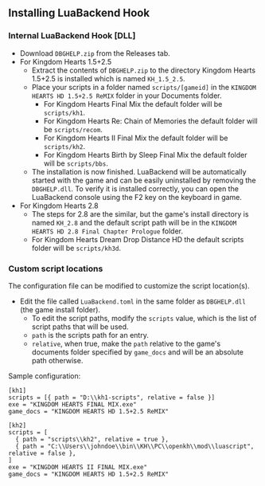 ## Installing LuaBackend Hook

### Internal LuaBackend Hook [DLL]
- Download ``DBGHELP.zip`` from the Releases tab.
- For Kingdom Hearts 1.5+2.5
  - Extract the contents of ``DBGHELP.zip`` to the directory Kingdom Hearts 1.5+2.5 is installed which is named `KH_1.5_2.5`.
  - Place your scripts in a folder named `scripts/[gameid]` in the `KINGDOM HEARTS HD 1.5+2.5 ReMIX` folder in your Documents folder.
      - For Kingdom Hearts Final Mix the default folder will be `scripts/kh1`.
      - For Kingdom Hearts Re: Chain of Memories the default folder will be `scripts/recom`.
      - For Kingdom Hearts II Final Mix the default folder will be `scripts/kh2`.
      - For Kingdom Hearts Birth by Sleep Final Mix the default folder will be `scripts/bbs`.
  - The installation is now finished. LuaBackend will be automatically started with the game and can be easily uninstalled
  by removing the ``DBGHELP.dll``. To verify it is installed correctly, you can open the LuaBackend console using
  the F2 key on the keyboard in game.
- For Kingdom Hearts 2.8
  - The steps for 2.8 are the similar, but the game's install directory is named `KH_2.8` and the default script path
  will be in the `KINGDOM HEARTS HD 2.8 Final Chapter Prologue` folder.
  - For Kingdom Hearts Dream Drop Distance HD the default scripts folder will be `scripts/kh3d`.

### Custom script locations

The configuration file can be modified to customize the script location(s).

- Edit the file called `LuaBackend.toml` in the same folder as `DBGHELP.dll` (the game install folder).
  - To edit the script paths, modify the `scripts` value, which is the list of script paths that will be used.
  - `path` is the scripts path for an entry.
  - `relative`, when true, make the `path` relative to the game's documents folder specified
  by `game_docs` and will be an absolute path otherwise.

Sample configuration:

```
[kh1]
scripts = [{ path = "D:\\kh1-scripts", relative = false }]
exe = "KINGDOM HEARTS FINAL MIX.exe"
game_docs = "KINGDOM HEARTS HD 1.5+2.5 ReMIX"

[kh2]
scripts = [
  { path = "scripts\\kh2", relative = true },
  { path = "C:\\Users\\johndoe\\bin\\KH\\PC\\openkh\\mod\\luascript", relative = false },
]
exe = "KINGDOM HEARTS II FINAL MIX.exe"
game_docs = "KINGDOM HEARTS HD 1.5+2.5 ReMIX"
```
